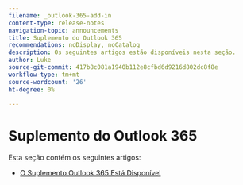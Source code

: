```yaml
---
filename: _outlook-365-add-in
content-type: release-notes
navigation-topic: announcements
title: Suplemento do Outlook 365
recommendations: noDisplay, noCatalog
description: Os seguintes artigos estão disponíveis nesta seção.
author: Luke
source-git-commit: 417b8c081a1940b112e8cfbd6d9216d802dc8f8e
workflow-type: tm+mt
source-wordcount: '26'
ht-degree: 0%

---
```



# Suplemento do Outlook 365

Esta seção contém os seguintes artigos:

* [O Suplemento Outlook 365 Está Disponível](../../product-announcements/outlook-365-add-in/outlook-365-add-in-now-available.md)

